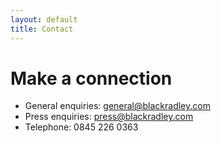 ```yaml
---
layout: default
title: Contact
---
```

# Make a connection

* General enquiries: general@blackradley.com
* Press enquiries: press@blackradley.com
* Telephone: 0845 226 0363